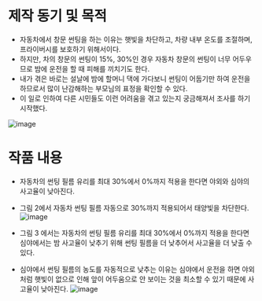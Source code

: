 # 제작 동기 및 목적

*  자동차에서 창문 썬팅을 하는 이유는 햇빛을 차단하고, 차량 내부 온도를 조절하며, 프라이버시를 보호하기 위해서이다. 
* 하지만, 차의 창문의 썬팅이 15%, 30%인 경우 자동차 창문의 썬팅이 너무 어두우므로 밤에 운전을 할 때 피해를 끼치기도 한다. 
* 내가 겪은 바로는 설날에 밤에 할머니 댁에 가다보니 썬팅이 어둡기만 하여 운전을 하므로서 많이 난감해하는 부모님의 표정을 확인할 수 있다.
* 이 일로 인하여 다른 시민들도 이런 어려움을 겪고 있는지 궁금해져서 조사를 하기 시작했다.

![image](https://github.com/user-attachments/assets/bd28bfc6-c76a-451a-89d7-a1993dc90db6)

# 작품 내용

* 자동차의 썬팅 필름 유리를 최대 30%에서 0%까지 적용을 한다면 야외와 심야의 사고율이 낮아진다.
* 그림 2에서 자동차 썬팅 필름 자동으로 30%까지 적용되어서 태양빛을 차단한다.
![image](https://github.com/user-attachments/assets/e3655a38-013a-4cdf-9b40-82cf3365f305)


* 그림 3 에서는 자동차의 썬팅 필름 유리를 최대 30%에서 0%까지 적용을 한다면 심야에서는 밤 사고율이 낮추기 위해 썬팅 필름을 더 낮추어서 사고율을 더 낮출 수 있다.
* 심야에서 썬팅 필름의 농도를 자동적으로 낮추는 이유는 심야에서 운전을 하면 야외처럼 햇빛이 없으로 인해 앞이 어두움으로 안 보이는 것을 최소할 수 있기 때문에 사고율이 낮아진다.
![image](https://github.com/user-attachments/assets/5932b691-fc96-4d68-b5f0-f3af477a3931)
